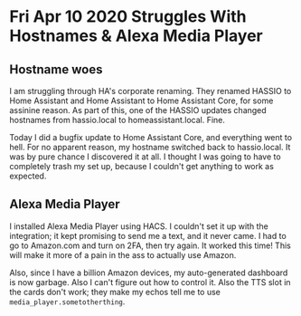 # Fri Apr 10 2020 Struggles With Hostnames & Alexa Media Player


## Hostname woes
I am struggling through HA's corporate renaming.  They renamed HASSIO to Home Assistant and Home Assistant to Home Assistant Core, for some assinine reason.  As part of this, one of the HASSIO updates changed hostnames from hassio.local to homeassistant.local.  Fine.

Today I did a bugfix update to Home Assistant Core, and everything went to hell.  For no apparent reason, my hostname switched back to hassio.local.  It was by pure chance I discovered it at all.  I thought I was going to have to
completely trash my set up, because I couldn't get anything to work as expected.


## Alexa Media Player
I installed Alexa Media Player using HACS.  I couldn't set it up with the integration; it kept promising
to send me a text, and it never came.  I had to go to Amazon.com and turn on 2FA, then try again.  It worked this time!
This will make it more of a pain in the ass to actually use Amazon.

Also, since I have a billion Amazon devices, my auto-generated dashboard is now garbage.  Also I can't figure out how to control it.  Also the TTS slot in the cards don't work; they make my echos tell me to use `media_player.sometotherthing`.
